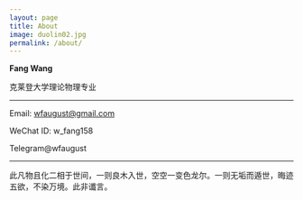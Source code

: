 ```yaml
---
layout: page
title: About
image: duolin02.jpg
permalink: /about/
---
```


**Fang Wang**

克莱登大学理论物理专业


****
Email: wfaugust@gmail.com 

WeChat ID: w_fang158

Telegram@wfaugust

****
此凡物且化二相于世间，一则良木入世，空空一变色龙尔。一则无垢而遁世，晦迹五欲，不染万境。此非谶言。
